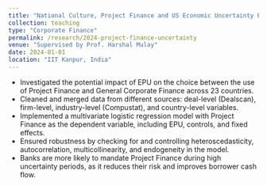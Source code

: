 ```yaml
---
title: "National Culture, Project Finance and US Economic Uncertainty Policy"
collection: teaching
type: "Corporate Finance"
permalink: /research/2024-project-finance-uncertainty
venue: "Supervised by Prof. Harshal Mulay"
date: 2024-01-01
location: "IIT Kanpur, India"
---
```


- Investigated the potential impact of EPU on the choice between the use of Project Finance and General Corporate Finance across 23 countries.
- Cleaned and merged data from different sources: deal-level (Dealscan), firm-level, industry-level (Compustat), and country-level variables.
- Implemented a multivariate logistic regression model with Project Finance as the dependent variable, including EPU, controls, and fixed effects.
- Ensured robustness by checking for and controlling heteroscedasticity, autocorrelation, multicollinearity, and endogeneity in the model.
- Banks are more likely to mandate Project Finance during high uncertainty periods, as it reduces their risk and improves borrower cash flow.
